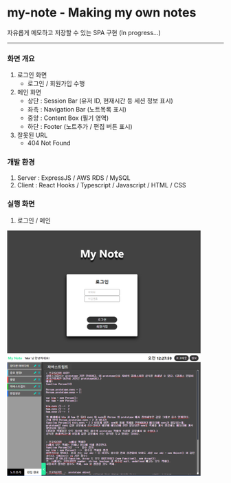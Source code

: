 # my-note - Making my own notes
자유롭게 메모하고 저장할 수 있는 SPA 구현 (In progress...)

***

### 화면 개요
1. 로그인 화면
    - 로그인 / 회원가입 수행
3. 메인 화면
    - 상단 : Session Bar (유저 ID, 현재시간 등 세션 정보 표시)
    - 좌측 : Navigation Bar (노트목록 표시)
    - 중앙 : Content Box (필기 영역)
    - 하단 : Footer (노트추가 / 편집 버튼 표시)
4. 잘못된 URL
    - 404 Not Found


### 개발 환경
1. Server : ExpressJS / AWS RDS / MySQL
2. Client : React Hooks / Typescript / Javascript / HTML / CSS 

### 실행 화면
1. 로그인 / 메인
<div>
    <img src="https://github.com/kks2139/my-note/blob/main/readme_img/mynote_login.PNG" width="450" />
    <img src="https://github.com/kks2139/my-note/blob/main/readme_img/mynote_main.PNG" width="450" />
</div>

